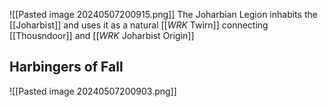 ![[Pasted image 20240507200915.png]]
The Joharbian Legion inhabits the [[Joharbist]] and uses it as a natural [[_WRK_ Twirn]] connecting [[Thousndoor]] and [[_WRK_ Joharbist Origin]]

## Harbingers of Fall
![[Pasted image 20240507200903.png]]
